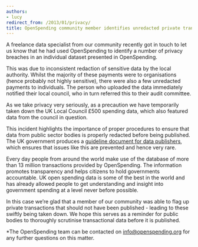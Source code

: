 ```yaml
---
authors:
- lucy
redirect_from: /2013/01/privacy/
title: OpenSpending community member identifies unredacted private transactions in UK local public spending data
---
```


A freelance data specialist from our community recently got in touch to let us know that he had used OpenSpending to identify a number of privacy breaches in an individual dataset presented in OpenSpending.

This was due to inconsistent redaction of sensitive data by the local authority. Whilst the majority of these payments were to organisations (hence probably not highly sensitive), there were also a few unredacted payments to individuals. The person who uploaded the data immediately notified their local council, who in turn referred this to their audit committee.

As we take privacy very seriously, as a precaution we have temporarily taken down the UK Local Council £500 spending data, which also featured data from the council in question. 

This incident highlights the importance of proper procedures to ensure that data from public sector bodies is properly redacted before being published. The UK government produces a [guideline document for data publishers](http://data.gov.uk/blog/local-spending-data-guidance), which ensures that issues like this are prevented and hence very rare.

Every day people from around the world make use of the database of more than 13 million transactions provided by OpenSpending. The information promotes transparency and helps citizens to hold governments accountable. UK open spending data is some of the best in the world and has already allowed people to get understanding and insight into government spending at a level never before possible.

In this case we’re glad that a member of our community was able to flag up private transactions that should not have been published - leading to these swiftly being taken down. We hope this serves as a reminder for public bodies to thoroughly scrutinise transactional data before it is published.

*The OpenSpending team can be contacted on info@openspending.org for any further questions on this matter.